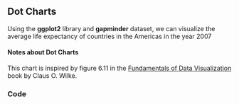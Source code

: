 ## Dot Charts

Using the **ggplot2** library and **gapminder** dataset, we can visualize the average life expectancy of countries in the Americas in the year 2007

#### Notes about Dot Charts

This chart is inspired by figure 6.11 in the [Fundamentals of Data Visualization](https://clauswilke.com/dataviz/visualizing-amounts.html#fig:Americas-life-expect) book by Claus O. Wilke.

### Code
